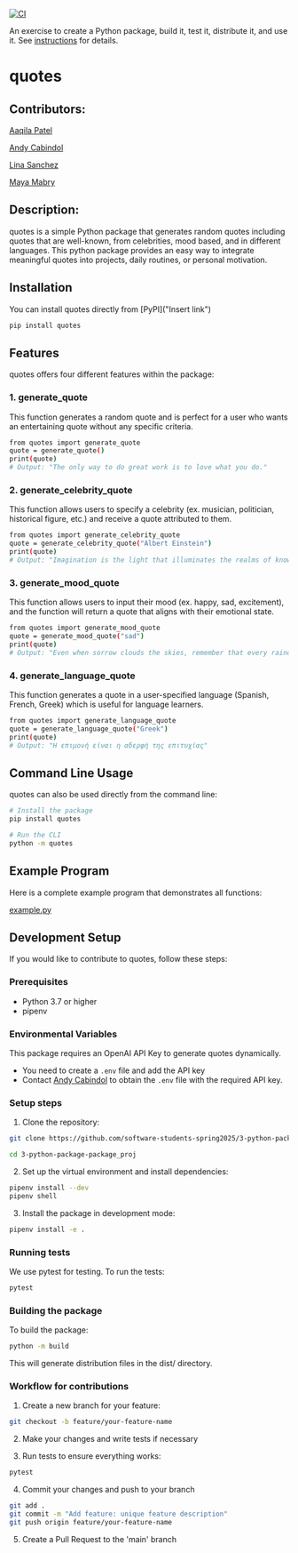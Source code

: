 [![CI](https://github.com/software-students-spring2025/3-python-package-package_proj/actions/workflows/build.yaml/badge.svg?branch=run-workflow-on-main)](https://github.com/software-students-spring2025/3-python-package-package_proj/actions/workflows/build.yaml)

An exercise to create a Python package, build it, test it, distribute it, and use it. See [instructions](./instructions.md) for details.

# quotes

## Contributors:

[Aaqila Patel](https://github.com/aaqilap)

[Andy Cabindol](https://github.com/andycabindol)

[Lina Sanchez](https://github.com/linahsan)

[Maya Mabry](https://github.com/mam10023)

## Description:

quotes is a simple Python package that generates random quotes including quotes that are well-known, from celebrities, mood based, and in different languages. This python package provides an easy way to integrate meaningful quotes into projects, daily routines, or personal motivation.

## Installation 

You can install quotes directly from [PyPI]("Insert link")
```bash
pip install quotes
```

## Features 
quotes offers four different features within the package:

### 1. generate_quote
This function generates a random quote and is perfect for a user who wants an entertaining quote without any specific criteria. 

```bash
from quotes import generate_quote
quote = generate_quote()
print(quote)
# Output: "The only way to do great work is to love what you do."
```


### 2. generate_celebrity_quote 
This function allows users to specify a celebrity (ex. musician, politician, historical figure, etc.) and receive a quote attributed to them. 

```bash
from quotes import generate_celebrity_quote
quote = generate_celebrity_quote("Albert Einstein")
print(quote)
# Output: "Imagination is the light that illuminates the realms of knowledge and discovery."
```

### 3. generate_mood_quote 
This function allows users to input their mood (ex. happy, sad, excitement), and the function will return a quote that aligns with their emotional state. 

```bash
from quotes import generate_mood_quote
quote = generate_mood_quote("sad")
print(quote)
# Output: "Even when sorrow clouds the skies, remember that every raindrop has the potential to nurture a seed into a beautiful flower."
```

### 4. generate_language_quote
This function generates a quote in a user-specified language (Spanish, French, Greek) which is useful for language learners.

```bash
from quotes import generate_language_quote
quote = generate_language_quote("Greek")
print(quote)
# Output: "Η επιμονή είναι η αδερφή της επιτυχίας"
```

## Command Line Usage 
quotes can also be used directly from the command line: 

```bash
# Install the package 
pip install quotes

# Run the CLI
python -m quotes
```

## Example Program 
Here is a complete example program that demonstrates all functions:

[example.py](https://github.com/software-students-spring2025/3-python-package-package_proj/blob/main/example.py)


## Development Setup
If you would like to contribute to quotes, follow these steps: 

### Prerequisites 
- Python 3.7 or higher 
- pipenv

### Environmental Variables 
This package requires an OpenAI API Key to generate quotes dynamically.
- You need to create a ```.env``` file and add the API key
- Contact [Andy Cabindol](https://github.com/andycabindol) to obtain the ```.env``` file with the required API key. 

### Setup steps 
1. Clone the repository: 

```bash
git clone https://github.com/software-students-spring2025/3-python-package-package_proj.git

cd 3-python-package-package_proj

```

2. Set up the virtual environment and install dependencies: 

```bash
pipenv install --dev 
pipenv shell

```

3. Install the package in development mode: 

```bash
pipenv install -e .
```


### Running tests
We use pytest for testing. To run the tests: 

```bash
pytest
```

### Building the package 
To build the package: 

```bash
python -m build
```
This will generate distribution files in the dist/ directory.

### Workflow for contributions 
1. Create a new branch for your feature: 

```bash
git checkout -b feature/your-feature-name
```

2. Make your changes and write tests if necessary 

3. Run tests to ensure everything works: 
```bash
pytest
```

4. Commit your changes and push to your branch
```bash
git add . 
git commit -m "Add feature: unique feature description"
git push origin feature/your-feature-name

```

5. Create a Pull Request to the 'main' branch
